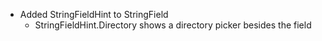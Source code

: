 - Added StringFieldHint to StringField
  - StringFieldHint.Directory shows a directory picker besides the field